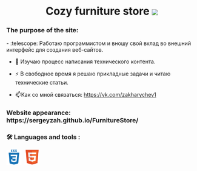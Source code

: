 <h1 align="center">
  Сozy furniture store
  <img align="center" src="https://media4.giphy.com/media/v1.Y2lkPTc5MGI3NjExMXhkaHg2bGVqaXJ4dmhvcmQ3aTUzbGJvdXg3NWUwdmd3aGEyem1xaiZlcD12MV9pbnRlcm5hbF9naWZfYnlfaWQmY3Q9Zw/JGdbbSyi3wM9uBKv8p/giphy.gif" width="60px"/>
</h1>

<h3>The purpose of the site:</h3>
- :telescope: Работаю программистом и вношу свой вклад во внешний интерфейс для создания веб-сайтов.

- :seedling: Изучаю процесс написания технического контента.

- :zap: В свободное время я решаю прикладные задачи и читаю технические статьи.

- :mailbox:Как со мной связаться: https://vk.com/zakharychev1

<h3>
  Website appearance: https://sergeyzah.github.io/FurnitureStore/
</h3>

### :hammer_and_wrench: Languages and tools :

<img src="https://github.com/devicons/devicon/blob/master/icons/css3/css3-plain-wordmark.svg"  title="CSS3" alt="CSS" width="40" height="40"/>&nbsp;
  <img src="https://github.com/devicons/devicon/blob/master/icons/html5/html5-original.svg" title="HTML5" alt="HTML" width="40" height="40"/>&nbsp;

